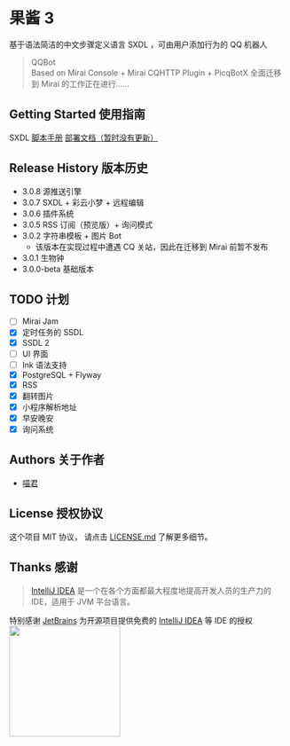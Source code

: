 # 果酱 3

基于语法简洁的中文步骤定义语言 SXDL ，可由用户添加行为的 QQ 机器人

> QQBot  
> Based on Mirai Console + Mirai CQHTTP Plugin + PicqBotX
> 全面迁移到 Mirai 的工作正在进行……

## Getting Started 使用指南

SXDL [脚本手册](https://www.yuque.com/docs/share/1405438e-c596-4ce4-ad3c-483eb3057451)
[部署文档（暂时没有更新）](https://mubu.com/doc/X8zrTpx7c)

## Release History 版本历史

* 3.0.8 源推送引擎
* 3.0.7 SXDL + 彩云小梦 + 远程编辑
* 3.0.6 插件系统
* 3.0.5 RSS 订阅（预览版）+ 询问模式
* 3.0.2 字符串模板 + 图片 Bot
  * 该版本在实现过程中遭遇 CQ 关站，因此在迁移到 Mirai 前暂不发布
* 3.0.1 生物钟
* 3.0.0-beta 基础版本

## TODO 计划

* [ ] Mirai Jam
* [x] 定时任务的 SSDL
* [x] SSDL 2
* [ ] UI 界面
* [ ] Ink 语法支持
* [x] PostgreSQL + Flyway
* [x] RSS
* [x] 翻转图片
* [x] 小程序解析地址
* [x] 早安晚安
* [x] 询问系统

## Authors 关于作者

* [喵君](https://sinarpandora.github.io/)

## License 授权协议

这个项目 MIT 协议， 请点击 [LICENSE.md](LICENSE.md) 了解更多细节。

## Thanks 感谢

> [IntelliJ IDEA](https://zh.wikipedia.org/zh-hans/IntelliJ_IDEA) 是一个在各个方面都最大程度地提高开发人员的生产力的 IDE，适用于 JVM 平台语言。

特别感谢 [JetBrains](https://www.jetbrains.com/?from=Jam)
为开源项目提供免费的 [IntelliJ IDEA](https://www.jetbrains.com/idea/?from=Jam) 等 IDE 的授权  
[<img src=".github/jetbrains-variant.png" width="200"/>](https://www.jetbrains.com/?from=Jam)
